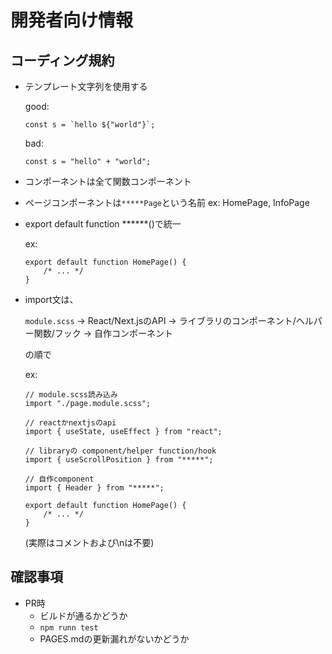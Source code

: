 # 開発者向け情報

## コーディング規約

- テンプレート文字列を使用する

    good:
    ```
    const s = `hello ${"world"}`;
    ```
    bad:
    ```
    const s = "hello" + "world";
    ```
- コンポーネントは全て関数コンポーネント
- ページコンポーネントは`*****Page`という名前
    ex: HomePage, InfoPage
- export default function ******()で統一

    ex:
    ```page.tsx
    export default function HomePage() {
        /* ... */
    }
    ```
- import文は、

    `module.scss` -> React/Next.jsのAPI -> ライブラリのコンポーネント/ヘルパー関数/フック -> 自作コンポーネント
    
    の順で

    ex:
    ```page.tsx
    // module.scss読み込み
    import "./page.module.scss";

    // reactかnextjsのapi
    import { useState, useEffect } from "react";

    // libraryの component/helper function/hook
    import { useScrollPosition } from "*****";

    // 自作component
    import { Header } from "*****";

    export default function HomePage() {
        /* ... */
    }
    ```

    (実際はコメントおよび\nは不要)

## 確認事項
- PR時
    - ビルドが通るかどうか
    - `npm runn test`
    - PAGES.mdの更新漏れがないかどうか